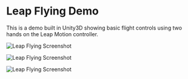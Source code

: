 Leap Flying Demo
=========

This is a demo built in Unity3D showing basic flight controls using two hands on the Leap Motion controller.

![Leap Flying Screenshot](http://i.imgur.com/HEgampv.png)

![Leap Flying Screenshot](http://i.imgur.com/pBdITOx.png)

![Leap Flying Screenshot](http://i.imgur.com/qvKNewM.png)


